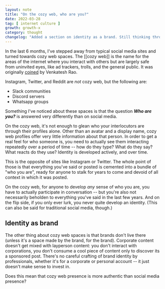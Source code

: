 ```yaml
---
layout: note
title: "On the cozy web, who are you?"
date: 2022-03-28
tag: [ internet culture ]
growth: growth-x
category: thought
changelog: "Added a section on identity as a brand. Still thinking through this."
---
```


In the last 6 months, I've stepped away from typical social media sites and turned towards cozy web spaces. The [[cozy web]] is the name for the areas of the internet where you interact with others but are largely safe from uninvited eyes, like ad trackers, trolls, and the general public. It was originally [coined](https://studio.ribbonfarm.com/p/the-extended-internet-universe) by Venkatesh Rao. 

Instagram, Twitter, and Reddit are *not* cozy web, but the following are:

- Slack communities
- Discord servers
- Whatsapp groups

Something I've noticed about these spaces is that the question ***Who are you?*** is answered very differently than on social media.

On the cozy web, it's not enough to glean who your interlocutors are through their profiles alone. Other than an avatar and a display name, cozy web profiles offer very little information about that person. In order to get a real feel for who someone is, you need to actually see them interacting repeatedly over a period of time -- how do they type? What do they say? What reacts do they use? Identity is developed actively, and over time.

This is the opposite of sites like Instagram or Twitter. The whole point of those is that everything you've said or posted is cemented into a bundle of "who you are", ready for anyone to stalk for years to come and devoid of all context in which it was posted.

On the cozy web, for anyone to develop *any* sense of who you are, you have to actually participate in conversation -- but you're also not necessarily beholden to everything you've said in the last few years. And on the flip side, if you only ever lurk, you never quite develop an identity. (This can also be said for traditional social media, though.)

## Identity as brand

The other thing about cozy web spaces is that brands don't live there (unless it's a space made by the brand, for the brand). Corporate content doesn't get mixed with layperson content: you don't interact with corporations, you don't consume a cool piece of content only to discover its a sponsored post. There's no careful crafting of brand identity by professionals, whether it's for a corporate or personal account -- it just doesn't make sense to invest in. 

Does this mean that cozy web presence is more authentic than social media presence? 